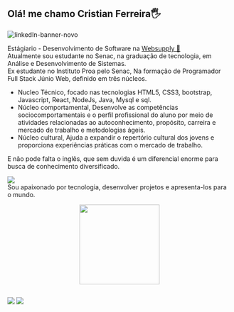 ## Olá! me chamo Cristian Ferreira🖐

![linkedIn-banner-novo](https://user-images.githubusercontent.com/99483009/185810609-976714bf-bc19-4a9e-b231-5e1dcbf25769.png)

Estágiario - Desenvolvimento de Software na <a href="https://www.websupply.com.br/" target="_blank">Websupply 💙 </a>
<br/>
Atualmente sou estudante no Senac, na graduação de tecnologia, em Análise e Desenvolvimento de Sistemas.
<br/>
Ex estudante no Instituto Proa pelo Senac, Na formação de Programador Full Stack Júnio Web, definido em três núcleos.
- Nucleo Técnico, focado nas tecnologias HTML5, CSS3, bootstrap, Javascript, React, NodeJs, Java, Mysql e sql.
- Núcleo comportamental, Desenvolve as competências sociocomportamentais e o perfil profissional do aluno por meio de atividades relacionadas ao autoconhecimento, propósito, carreira e mercado de trabalho e metodologias ágeis.
- Núcleo cultural, Ajuda a expandir o repertório cultural dos jovens e proporciona experiências práticas com o mercado de trabalho. 

E não pode falta o inglês, que sem duvida é um diferencial enorme para busca de conhecimento diversificado.

  <a href="https://drive.google.com/file/d/1NhBS_rRTAXxdudjf0CAfMnJ3ad87_Xqq/view?usp=sharing" target="_blank"><img src="https://img.shields.io/badge/-Meu CV-%230077B5?style=for-the-badge&logo=linkedin&logoColor=white" target="_blank"></a> 
<br/>
Sou apaixonado por tecnologia, desenvolver projetos e apresenta-los para o mundo.
<div align="center">
  <a href="https://github.com/Cristian-ferre">
  
<img height="180em" src="https://github-readme-stats.vercel.app/api?username=Cristian-Ferre&show_icons=true&theme=algolia&include_all_commits=true&count_private=true"/>

</div>

  ##
 
<div> 
  <a href = "mailto:cristianferreiradeoliveira.ti@gmail.com"><img src="https://img.shields.io/badge/-Gmail-%23333?style=for-the-badge&logo=gmail&logoColor=white" target="_blank"></a>
  <a href="https://www.linkedin.com/in/cristianfdeoliveira" target="_blank"><img src="https://img.shields.io/badge/-LinkedIn-%230077B5?style=for-the-badge&logo=linkedin&logoColor=white" target="_blank"></a> 




  
 
